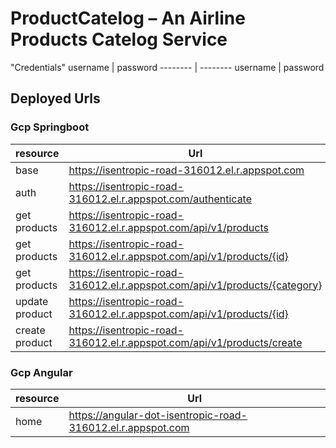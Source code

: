 
# ProductCatelog – An Airline Products Catelog Service

"Credentials" 
username | password
-------- | --------
username | password

## Deployed Urls

### Gcp Springboot 

resource        | Url
--------------- | ------------------------------------------------------------------------------------------------------------------------------------------------------------
base            | https://isentropic-road-316012.el.r.appspot.com
auth            | https://isentropic-road-316012.el.r.appspot.com/authenticate 
get products    | https://isentropic-road-316012.el.r.appspot.com/api/v1/products
get products    | https://isentropic-road-316012.el.r.appspot.com/api/v1/products/{id} 
get products    | https://isentropic-road-316012.el.r.appspot.com/api/v1/products/{category}
update product  | https://isentropic-road-316012.el.r.appspot.com/api/v1/products/{id}
create product  | https://isentropic-road-316012.el.r.appspot.com/api/v1/products/create


### Gcp Angular

resource        | Url
--------------- | ------------------------------------------------------------------------------------------------------------------------------------------------------------
home            | https://angular-dot-isentropic-road-316012.el.r.appspot.com


